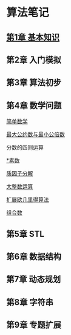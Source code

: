 # 算法笔记

## [第1章 基本知识](https://github.com/Lsyhprum/PAT/blob/master/BASIC.md)

## 第2章 入门模拟

## 第3章 算法初步

## 第4章 数学问题

[简单数学](https://github.com/Lsyhprum/PAT/tree/master/B1019)

[最大公约数与最小公倍数](https://github.com/Lsyhprum/PAT/tree/master/C1818)

分数的四则运算

[*素数](https://github.com/Lsyhprum/PAT/tree/master/B1013)

[质因子分解](https://github.com/Lsyhprum/PAT/tree/master/A1059)

[大整数运算]()

[扩展欧几里得算法]()

[组合数]()

## 第5章 STL

## 第6章 数据结构

## 第7章 动态规划

## 第8章 字符串

## 第9章 专题扩展

